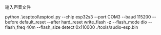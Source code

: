 输入声音文件

python .\esptool\esptool.py --chip esp32s3 --port COM3 --baud 115200 --before default_reset --after hard_reset write_flash -z --flash_mode dio --flash_freq 40m --flash_size detect 0x110000 ./tools/audio-esp.bin